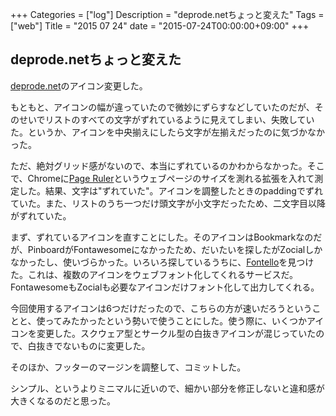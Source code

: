 +++
Categories = ["log"]
Description = "deprode.netちょっと変えた"
Tags = ["web"]
Title = "2015 07 24"
date = "2015-07-24T00:00:00+09:00"
+++

## deprode.netちょっと変えた
[deprode.net](http://deprode.net)のアイコン変更した。

もともと、アイコンの幅が違っていたので微妙にずらすなどしていたのだが、そのせいでリストのすべての文字がずれているように見えてしまい、失敗していた。というか、アイコンを中央揃えにしたら文字が左揃えだったのに気づかなかった。

ただ、絶対グリッド感がないので、本当にずれているのかわからなかった。そこで、Chromeに[Page Ruler](http://blarg.co.uk/tools/page-ruler)というウェブページのサイズを測れる拡張を入れて測定した。結果、文字は"ずれていた"。アイコンを調整したときのpaddingでずれていた。また、リストのうち一つだけ頭文字が小文字だったため、二文字目以降がずれていた。

まず、ずれているアイコンを直すことにした。そのアイコンはBookmarkなのだが、PinboardがFontawesomeになかったため、だいたいを探したがZocialしかなかったし、使いづらかった。いろいろ探しているうちに、[Fontello](http://fontello.com/)を見つけた。これは、複数のアイコンをウェブフォント化してくれるサービスだ。FontawesomeもZocialも必要なアイコンだけフォント化して出力してくれる。

今回使用するアイコンは6つだけだったので、こちらの方が速いだろうということと、使ってみたかったという勢いで使うことにした。使う際に、いくつかアイコンを変更した。スクウェア型とサークル型の白抜きアイコンが混じっていたので、白抜きでないものに変更した。

そのほか、フッターのマージンを調整して、コミットした。

シンプル、というよりミニマルに近いので、細かい部分を修正しないと違和感が大きくなるのだと思った。